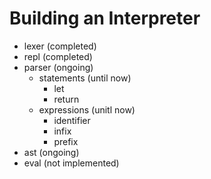 # Building an Interpreter
  * lexer (completed)
  * repl (completed)
  * parser (ongoing)
    * statements (until now)
      * let
      * return
    * expressions (unitl now)
      * identifier
      * infix
      * prefix
  * ast (ongoing)
  * eval (not implemented)

